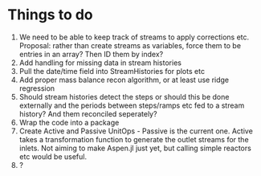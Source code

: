 # Things to do

1. We need to be able to keep track of streams to apply corrections etc. Proposal: rather than create streams as variables, force them to be entries in an array? Then ID them by index?
2. Add handling for missing data in stream histories
3. Pull the date/time field into StreamHistories for plots etc
4. Add proper mass balance recon algorithm, or at least use ridge regression
5. Should stream histories detect the steps or should this be done externally and the periods between steps/ramps etc fed to a stream history? And them reconciled seperately?
6. Wrap the code into a package
7. Create Active and Passive UnitOps - Passive is the current one. Active takes a transformation function to generate the outlet streams for the inlets. Not aiming to make Aspen.jl just yet, but calling simple reactors etc would be useful.
8. ?
